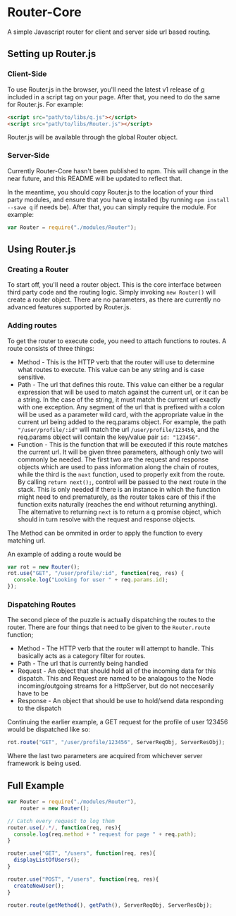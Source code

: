 # Router-Core
A simple Javascript router for client and server side url based routing.

## Setting up Router.js
### Client-Side

To use Router.js in the browser, you'll need the latest v1 release of [q](https://github.com/kriskowal/q) included in a script tag on your page. After that, you need to do the same for Router.js. For example:
```HTML
<script src="path/to/libs/q.js"></script>
<script src="path/to/libs/Router.js"></script>
```

Router.js will be available through the global Router object.

### Server-Side

Currently Router-Core hasn't been published to npm. This will change in the near future, and this README will be updated to reflect that.

In the meantime, you should copy Router.js to the location of your third party modules, and ensure that you have q installed (by running `npm install --save q` if needs be). After that, you can simply require the module. For example:
```javascript
var Router = require("./modules/Router");
```

## Using Router.js
### Creating a Router

To start off, you'll need a router object. This is the core interface between third party code and the routing logic. Simply invoking `new Router()` will create a router object. There are no parameters, as there are currently no advanced features supported by Router.js.

### Adding routes

To get the router to execute code, you need to attach functions to routes. A route consists of three things:
* Method - This is the HTTP verb that the router will use to determine what routes to execute. This value can be any string and is case sensitive.
* Path - The url that defines this route. This value can either be a regular expression that will be used to match against the current url, or it can be a string. In the case of the string, it must match the current url exactly with one exception. Any segment of the url that is prefixed with a colon will be used as a parameter wild card, with the appropriate value in the current url being added to the req.params object. For example, the path `"/user/profile/:id"` will match the url `/user/profile/123456`, and the req.params object will contain the key/value pair `id: "123456"`.
* Function - This is the function that will be executed if this route matches the current url. It will be given three parameters, although only two will commonly be needed. The first two are the request and response objects which are used to pass information along the chain of routes, while the third is the `next` function, used to properly exit from the route. By calling `return next();`, control will be passed to the next route in the stack. This is only needed if there is an instance in which the function might need to end prematurely, as the router takes care of this if the function exits naturally (reaches the end without returning anything). The alternative to returning `next` is to return a q promise object, which should in turn resolve with the request and response objects.

The Method can be ommited in order to apply the function to every matching url.

An example of adding a route would be
```Javascript
var rot = new Router();
rot.use("GET", "/user/profile/:id", function(req, res) {
  console.log("Looking for user " + req.params.id);
});
```
### Dispatching Routes
The second piece of the puzzle is actually dispatching the routes to the router. There are four things that need to be given to the `Router.route` function;
* Method - The HTTP verb that the router will attempt to handle. This basically acts as a category filter for routes.
* Path - The url that is currently being handled
* Request - An object that should hold all of the incoming data for this dispatch. This and Request are named to be analagous to the Node incoming/outgoing streams for a HttpServer, but do not neccesarily have to be
* Response - An object that should be use to hold/send data responding to the dispatch

Continuing the earlier example, a GET request for the profile of user 123456 would be dispatched like so:
```Javascript
rot.route("GET", "/user/profile/123456", ServerReqObj, ServerResObj);
```
Where the last two parameters are acquired from whichever server framework is being used.

## Full Example
```Javascript
var Router = require("./modules/Router"),
    router = new Router();

// Catch every request to log them
router.use(/.*/, function(req, res){
  console.log(req.method + " request for page " + req.path);
}

router.use("GET", "/users", function(req, res){
  displayListOfUsers();
}

router.use("POST", "/users", function(req, res){
  createNewUser();
}

router.route(getMethod(), getPath(), ServerReqObj, ServerResObj);
```
